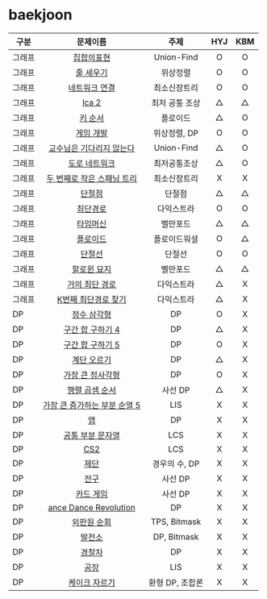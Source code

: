 # baekjoon 
| 구분 | 문제이름 | 주제 | HYJ | KBM
|---|:---:|:---:|:---:|:---:|
| 그래프 | [집합의표현](https://www.acmicpc.net/problem/1717) | Union-Find | O | O |
| 그래프 | [줄 세우기](https://www.acmicpc.net/problem/2252) | 위상정렬 | O | O |
| 그래프 | [네트워크 연결](https://www.acmicpc.net/problem/1922) | 최소신장트리 | O | O |
| 그래프 | [lca 2](https://www.acmicpc.net/problem/11438) | 최저 공통 조상 | △ | △ |
| 그래프 | [키 순서](https://www.acmicpc.net/problem/2458) | 플로이드 | △ | O |
| 그래프 | [게임 개발](https://www.acmicpc.net/problem/1516) | 위상정렬, DP | O | O |
| 그래프 | [교수님은 기다리지 않는다](https://www.acmicpc.net/problem/3830) | Union-Find | △ | O |
| 그래프 | [도로 네트워크](https://www.acmicpc.net/problem/3176) | 최저공통조상 | △ | O |
| 그래프 | [두 번째로 작은 스패닝 트리](https://www.acmicpc.net/problem/1626) | 최소신장트리 | X | X |
| 그래프 | [단절점](https://www.acmicpc.net/problem/11266) | 단절점 | △ | △ |
| 그래프 | [최단경로](https://www.acmicpc.net/problem/1753) | 다익스트라 | O | O |
| 그래프 | [타임머신](https://www.acmicpc.net/problem/11657) | 벨만포드 | △ | △ |
| 그래프 | [플로이드](https://www.acmicpc.net/problem/11404) | 플로이드워셜 | O | △ |
| 그래프 | [단절선](https://www.acmicpc.net/problem/11400) | 단절선 | O | O |
| 그래프 | [할로윈 묘지](https://www.acmicpc.net/problem/3860) | 벨만포드 | △ | △ |
| 그래프 | [거의 최단 경로](https://www.acmicpc.net/problem/5719) | 다익스트라 | △ | X |
| 그래프 | [K번째 최단경로 찾기](https://www.acmicpc.net/problem/1854) | 다익스트라 | △ | X |
| DP | [정수 삼각형](https://www.acmicpc.net/problem/1932) | DP | O | X |
| DP | [구간 합 구하기 4](https://www.acmicpc.net/problem/11659) | DP | △ | X |
| DP | [구간 합 구하기 5](https://www.acmicpc.net/problem/11660) | DP | O | X |
| DP | [계단 오르기](https://www.acmicpc.net/problem/2579) | DP | △ | X |
| DP | [가장 큰 정사각형](https://www.acmicpc.net/problem/1915) | DP| O | X |
| DP | [행렬 곱셈 순서](https://www.acmicpc.net/problem/11049) | 사선 DP | △ | X |
| DP | [가장 큰 증가하는 부분 순열 5](https://www.acmicpc.net/problem/14003) | LIS | X | X |
| DP | [앱](https://www.acmicpc.net/problem/7579) | DP | X | X |
| DP | [공통 부분 문자열](https://www.acmicpc.net/problem/5582) | LCS | X | X |
| DP | [CS2](https://www.acmicpc.net/problem/9252) | LCS | X | X |
| DP | [제단](https://www.acmicpc.net/problem/5626) | 경우의 수, DP | X | X |
| DP | [전구](https://www.acmicpc.net/problem/2449) | 사선 DP | X | X |
| DP | [카드 게임](https://www.acmicpc.net/problem/11062) | 사선 DP | X | X |
| DP | [ance Dance Revolution](https://www.acmicpc.net/problem/2342) | DP | X | X |
| DP | [외판원 순회](https://www.acmicpc.net/problem/2098) | TPS, Bitmask | X | X |
| DP | [발전소](https://www.acmicpc.net/problem/1102) | DP, Bitmask | X | X |
| DP | [경찰차](https://www.acmicpc.net/problem/2618) | DP | X | X |
| DP | [공장](https://www.acmicpc.net/problem/7578) | LIS | X | X |
| DP | [케이크 자르기](https://www.acmicpc.net/problem/10714) | 환형 DP, 조합론 | X | X |
